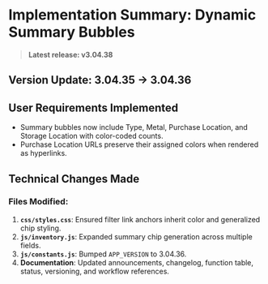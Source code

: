# Implementation Summary: Dynamic Summary Bubbles

> **Latest release: v3.04.38**

## Version Update: 3.04.35 → 3.04.36

## User Requirements Implemented

- Summary bubbles now include Type, Metal, Purchase Location, and Storage Location with color-coded counts.
- Purchase Location URLs preserve their assigned colors when rendered as hyperlinks.

## Technical Changes Made

### Files Modified:
1. **`css/styles.css`**: Ensured filter link anchors inherit color and generalized chip styling.
2. **`js/inventory.js`**: Expanded summary chip generation across multiple fields.
3. **`js/constants.js`**: Bumped `APP_VERSION` to 3.04.36.
4. **Documentation**: Updated announcements, changelog, function table, status, versioning, and workflow references.
